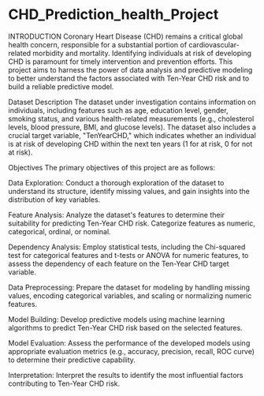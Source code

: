 # CHD_Prediction_health_Project

INTRODUCTION
Coronary Heart Disease (CHD) remains a critical global health concern, responsible for a substantial portion of cardiovascular-related morbidity and mortality. Identifying individuals at risk of developing CHD is paramount for timely intervention and prevention efforts. This project aims to harness the power of data analysis and predictive modeling to better understand the factors associated with Ten-Year CHD risk and to build a reliable predictive model.

Dataset Description
The dataset under investigation contains information on individuals, including features such as age, education level, gender, smoking status, and various health-related measurements (e.g., cholesterol levels, blood pressure, BMI, and glucose levels). The dataset also includes a crucial target variable, "TenYearCHD," which indicates whether an individual is at risk of developing CHD within the next ten years (1 for at risk, 0 for not at risk).

Objectives
The primary objectives of this project are as follows:

Data Exploration: Conduct a thorough exploration of the dataset to understand its structure, identify missing values, and gain insights into the distribution of key variables.

Feature Analysis: Analyze the dataset's features to determine their suitability for predicting Ten-Year CHD risk. Categorize features as numeric, categorical, ordinal, or nominal.

Dependency Analysis: Employ statistical tests, including the Chi-squared test for categorical features and t-tests or ANOVA for numeric features, to assess the dependency of each feature on the Ten-Year CHD target variable.

Data Preprocessing: Prepare the dataset for modeling by handling missing values, encoding categorical variables, and scaling or normalizing numeric features.

Model Building: Develop predictive models using machine learning algorithms to predict Ten-Year CHD risk based on the selected features.

Model Evaluation: Assess the performance of the developed models using appropriate evaluation metrics (e.g., accuracy, precision, recall, ROC curve) to determine their predictive capability.

Interpretation: Interpret the results to identify the most influential factors contributing to Ten-Year CHD risk.
